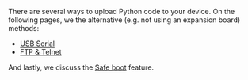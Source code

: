 
There are several ways to upload Python code to your device. On the following pages, we the alternative (e.g. not using an expansion board) methods:

* [USB Serial](usbserial/)
* [FTP & Telnet](ftp/)

And lastly, we discuss the [Safe boot](../safeboot/) feature. 